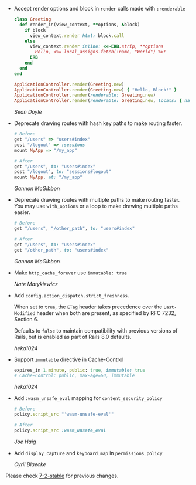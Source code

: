 *   Accept render options and block in `render` calls made with `:renderable`

    ```ruby
    class Greeting
      def render_in(view_context, **options, &block)
        if block
          view_context.render html: block.call
        else
          view_context.render inline: <<~ERB.strip, **options
            Hello, <%= local_assigns.fetch(:name, "World") %>!
          ERB
        end
      end
    end

    ApplicationController.render(Greeting.new)                                        # => "Hello, World!"
    ApplicationController.render(Greeting.new) { "Hello, Block!" }                    # => "Hello, Block!"
    ApplicationController.render(renderable: Greeting.new)                            # => "Hello, World!"
    ApplicationController.render(renderable: Greeting.new, locals: { name: "Local" }) # => "Hello, Local!"
    ```

    *Sean Doyle*

*   Deprecate drawing routes with hash key paths to make routing faster.

    ```ruby
    # Before
    get "/users" => "users#index"
    post "/logout" => :sessions
    mount MyApp => "/my_app"

    # After
    get "/users", to: "users#index"
    post "/logout", to: "sessions#logout"
    mount MyApp, at: "/my_app"
    ```

    *Gannon McGibbon*

*   Deprecate drawing routes with multiple paths to make routing faster.
    You may use `with_options` or a loop to make drawing multiple paths easier.

    ```ruby
    # Before
    get "/users", "/other_path", to: "users#index"

    # After
    get "/users", to: "users#index"
    get "/other_path", to: "users#index"
    ```

    *Gannon McGibbon*

*   Make `http_cache_forever` use `immutable: true`

    *Nate Matykiewicz*

*   Add `config.action_dispatch.strict_freshness`.

    When set to `true`, the `ETag` header takes precedence over the `Last-Modified` header when both are present,
    as specified by RFC 7232, Section 6.

    Defaults to `false` to maintain compatibility with previous versions of Rails, but is enabled as part of
    Rails 8.0 defaults.

    *heka1024*

*   Support `immutable` directive in Cache-Control

    ```ruby
    expires_in 1.minute, public: true, immutable: true
    # Cache-Control: public, max-age=60, immutable
    ```

    *heka1024*

*   Add `:wasm_unsafe_eval` mapping for `content_security_policy`

    ```ruby
    # Before
    policy.script_src "'wasm-unsafe-eval'"

    # After
    policy.script_src :wasm_unsafe_eval
    ```

    *Joe Haig*

*   Add `display_capture` and `keyboard_map` in `permissions_policy`

    *Cyril Blaecke*

Please check [7-2-stable](https://github.com/rails/rails/blob/7-2-stable/actionpack/CHANGELOG.md) for previous changes.

